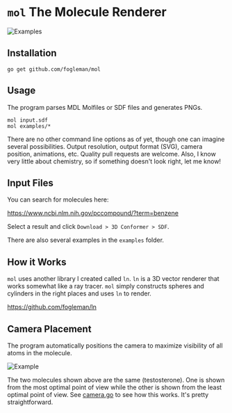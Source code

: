 # `mol` The Molecule Renderer

![Examples](http://i.imgur.com/o5bzQ42.png)

## Installation

    go get github.com/fogleman/mol

## Usage

The program parses MDL Molfiles or SDF files and generates PNGs.

    mol input.sdf
    mol examples/*

There are no other command line options as of yet, though one can imagine several possibilities. Output resolution, output format (SVG), camera position, animations, etc. Quality pull requests are welcome. Also, I know very little about chemistry, so if something doesn't look right, let me know!

## Input Files

You can search for molecules here:

https://www.ncbi.nlm.nih.gov/pccompound/?term=benzene

Select a result and click `Download > 3D Conformer > SDF`.

There are also several examples in the `examples` folder.

## How it Works

`mol` uses another library I created called `ln`. `ln` is a 3D vector renderer that works somewhat like a ray tracer. `mol` simply constructs spheres and cylinders in the right places and uses `ln` to render.

https://github.com/fogleman/ln

## Camera Placement

The program automatically positions the camera to maximize visibility of all atoms in the molecule.

![Example](http://i.imgur.com/hrptdsp.png)

The two molecules shown above are the same (testosterone). One is shown from the most optimal point of view while the other is shown from the least optimal point of view. See [camera.go](https://github.com/fogleman/mol/blob/master/mol/camera.go) to see how this works. It's pretty straightforward.
